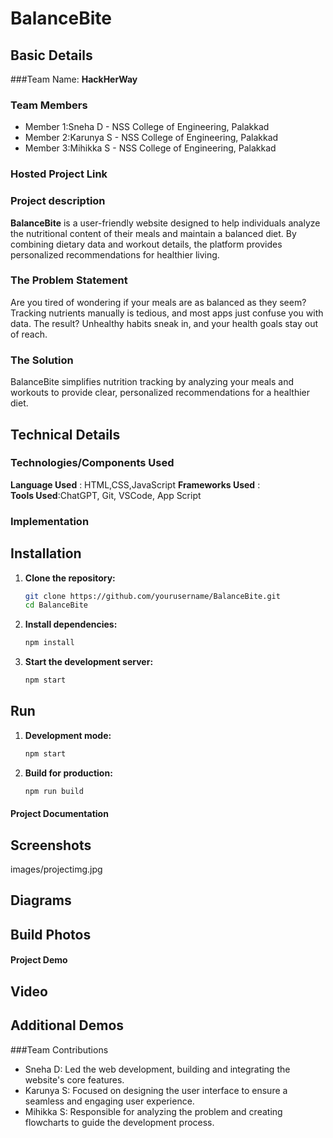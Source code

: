 # BalanceBite
## Basic Details

###Team Name: **HackHerWay**

### Team Members
- Member 1:Sneha D - NSS College of Engineering, Palakkad
- Member 2:Karunya S - NSS College of Engineering, Palakkad
- Member 3:Mihikka S - NSS College of Engineering, Palakkad

### Hosted Project Link

### Project description
**BalanceBite** is a user-friendly website designed to help individuals analyze the nutritional content of their meals and maintain a balanced diet. By combining dietary data and workout details, the platform provides personalized recommendations for healthier living.

### The Problem Statement
Are you tired of wondering if your meals are as balanced as they seem? Tracking nutrients manually is tedious, and most apps just confuse you with data. The result? Unhealthy habits sneak in, and your health goals stay out of reach.

### The Solution
BalanceBite simplifies nutrition tracking by analyzing your meals and workouts to provide clear, personalized recommendations for a healthier diet.

## Technical Details
### Technologies/Components Used

**Language Used** : HTML,CSS,JavaScript
**Frameworks Used** :  
**Tools Used**:ChatGPT, Git, VSCode, App Script

### Implementation
## Installation
1. **Clone the repository:**
    ```bash
    git clone https://github.com/yourusername/BalanceBite.git
    cd BalanceBite
2. **Install dependencies:**
    ```bash
    npm install
3. **Start the development server:**
   ```bash
   npm start
## Run
1. **Development mode:**
   ```bash
   npm start
3. **Build for production:**
   ```bash
   npm run build

#### Project Documentation

## Screenshots
images/projectimg.jpg


## Diagrams

## Build Photos


#### Project Demo

## Video

## Additional Demos

###Team Contributions
* Sneha D: Led the web development, building and integrating the website's core features.
* Karunya S: Focused on designing the user interface to ensure a seamless and engaging user experience.
* Mihikka S: Responsible for analyzing the problem and creating flowcharts to guide the development process.
